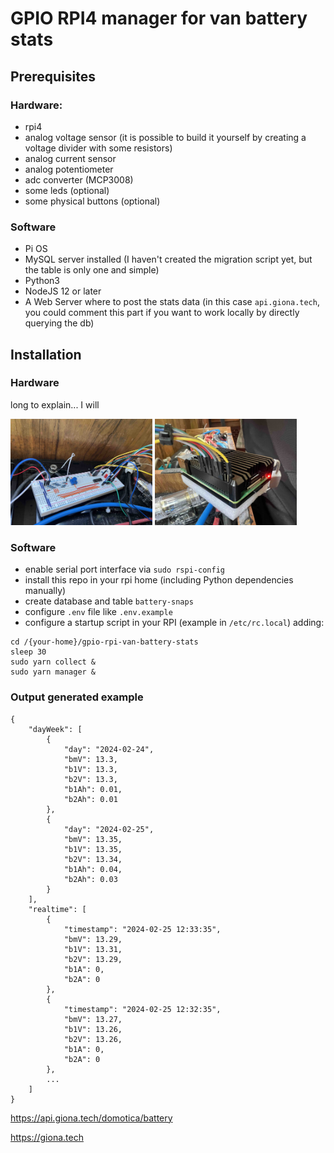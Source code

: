 # GPIO RPI4 manager for van battery stats

## Prerequisites

### Hardware:

- rpi4
- analog voltage sensor (it is possible to build it yourself by creating a voltage divider with some resistors)
- analog current sensor
- analog potentiometer
- adc converter (MCP3008)
- some leds (optional)
- some physical buttons (optional)

### Software

- Pi OS
- MySQL server installed (I haven't created the migration script yet, but the table is only one and simple)
- Python3
- NodeJS 12 or later
- A Web Server where to post the stats data (in this case `api.giona.tech`, you could comment this part if you want to work locally by directly querying the db)

## Installation

### Hardware

long to explain... I will

<img src="res/breadboard.jpg" alt="BreadBoard conncetions" width="45%"/> <img src="res/rpi4.jpg" alt="RPI4 conncetions" width="45%"/>

### Software

- enable serial port interface via `sudo rspi-config`
- install this repo in your rpi home (including Python dependencies manually)
- create database and table `battery-snaps`
- configure `.env` file like `.env.example`
- configure a startup script in your RPI (example in `/etc/rc.local`) adding:

```
cd /{your-home}/gpio-rpi-van-battery-stats
sleep 30
sudo yarn collect &
sudo yarn manager &
```

### Output generated example

```
{
    "dayWeek": [
        {
            "day": "2024-02-24",
            "bmV": 13.3,
            "b1V": 13.3,
            "b2V": 13.3,
            "b1Ah": 0.01,
            "b2Ah": 0.01
        },
        {
            "day": "2024-02-25",
            "bmV": 13.35,
            "b1V": 13.35,
            "b2V": 13.34,
            "b1Ah": 0.04,
            "b2Ah": 0.03
        }
    ],
    "realtime": [
        {
            "timestamp": "2024-02-25 12:33:35",
            "bmV": 13.29,
            "b1V": 13.31,
            "b2V": 13.29,
            "b1A": 0,
            "b2A": 0
        },
        {
            "timestamp": "2024-02-25 12:32:35",
            "bmV": 13.27,
            "b1V": 13.26,
            "b2V": 13.26,
            "b1A": 0,
            "b2A": 0
        },
        ...
    ]
}
```

https://api.giona.tech/domotica/battery

https://giona.tech
